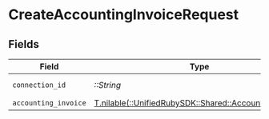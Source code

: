 # CreateAccountingInvoiceRequest


## Fields

| Field                                                                                              | Type                                                                                               | Required                                                                                           | Description                                                                                        |
| -------------------------------------------------------------------------------------------------- | -------------------------------------------------------------------------------------------------- | -------------------------------------------------------------------------------------------------- | -------------------------------------------------------------------------------------------------- |
| `connection_id`                                                                                    | *::String*                                                                                         | :heavy_check_mark:                                                                                 | ID of the connection                                                                               |
| `accounting_invoice`                                                                               | [T.nilable(::UnifiedRubySDK::Shared::AccountingInvoice)](../../models/shared/accountinginvoice.md) | :heavy_minus_sign:                                                                                 | N/A                                                                                                |